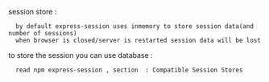session store : 

      by default express-session uses inmemory to store session data(and number of sessions)  
      when browser is closed/server is restarted session data will be lost
 
to store the session you can use database :

      read npm express-session , section  : Compatible Session Stores
      
